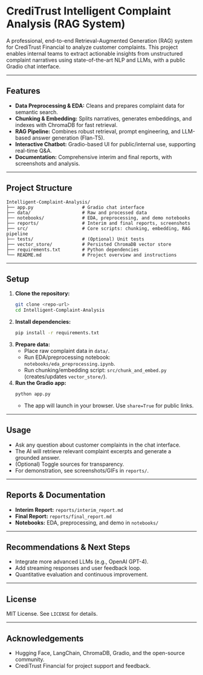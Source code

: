 # CrediTrust Intelligent Complaint Analysis (RAG System)

A professional, end-to-end Retrieval-Augmented Generation (RAG) system for CrediTrust Financial to analyze customer complaints. This project enables internal teams to extract actionable insights from unstructured complaint narratives using state-of-the-art NLP and LLMs, with a public Gradio chat interface.

---

## Features

- **Data Preprocessing & EDA:** Cleans and prepares complaint data for semantic search.
- **Chunking & Embedding:** Splits narratives, generates embeddings, and indexes with ChromaDB for fast retrieval.
- **RAG Pipeline:** Combines robust retrieval, prompt engineering, and LLM-based answer generation (Flan-T5).
- **Interactive Chatbot:** Gradio-based UI for public/internal use, supporting real-time Q&A.
- **Documentation:** Comprehensive interim and final reports, with screenshots and analysis.

---

## Project Structure

```
Intelligent-Complaint-Analysis/
├── app.py                  # Gradio chat interface
├── data/                   # Raw and processed data
├── notebooks/              # EDA, preprocessing, and demo notebooks
├── reports/                # Interim and final reports, screenshots
├── src/                    # Core scripts: chunking, embedding, RAG pipeline
├── tests/                  # (Optional) Unit tests
├── vector_store/           # Persisted ChromaDB vector store
├── requirements.txt        # Python dependencies
└── README.md               # Project overview and instructions
```

---

## Setup

1. **Clone the repository:**
   ```bash
   git clone <repo-url>
   cd Intelligent-Complaint-Analysis
   ```
2. **Install dependencies:**
   ```bash
   pip install -r requirements.txt
   ```
3. **Prepare data:**
   - Place raw complaint data in `data/`.
   - Run EDA/preprocessing notebook: `notebooks/eda_preprocessing.ipynb`.
   - Run chunking/embedding script: `src/chunk_and_embed.py` (creates/updates `vector_store/`).
4. **Run the Gradio app:**
   ```bash
   python app.py
   ```
   - The app will launch in your browser. Use `share=True` for public links.

---

## Usage

- Ask any question about customer complaints in the chat interface.
- The AI will retrieve relevant complaint excerpts and generate a grounded answer.
- (Optional) Toggle sources for transparency.
- For demonstration, see screenshots/GIFs in `reports/`.

---

## Reports & Documentation

- **Interim Report:** `reports/interim_report.md`
- **Final Report:** `reports/final_report.md`
- **Notebooks:** EDA, preprocessing, and demo in `notebooks/`

---

## Recommendations & Next Steps

- Integrate more advanced LLMs (e.g., OpenAI GPT-4).
- Add streaming responses and user feedback loop.
- Quantitative evaluation and continuous improvement.

---

## License

MIT License. See `LICENSE` for details.

---

## Acknowledgements

- Hugging Face, LangChain, ChromaDB, Gradio, and the open-source community.
- CrediTrust Financial for project support and feedback.

